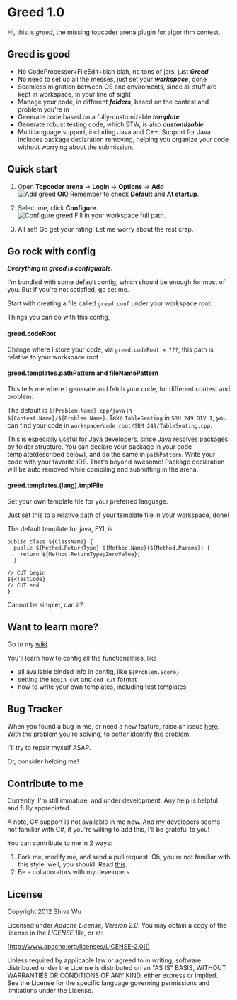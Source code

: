 Greed 1.0
=========

Hi, this is _greed_, the missing topcoder arena plugin for algorithm contest.

Greed is good
-------------

* No CodeProcessor+FileEdit+blah blah, no tons of jars, just _**Greed**_
* No need to set up all the messes, just set your _**workspace**_, done
* Seamless migration between OS and enviroments, since all stuff are kept in workspace, in your line of sight
* Manage your code, in different _**folders**_, based on the contest and problem you're in
* Generate code based on a fully-customizable _**template**_
* Generate robust testing code, which BTW, is also _**customizable**_
* Multi language support, including Java and C++. Support for Java includes package declaration removing, helping you organize your code without worrying about the submission.

Quick start
-----------
1. Open __Topcoder arena__ -> __Login__ -> __Options__ -> __Add__  
![Add greed](https://github.com/shivawu/topcoder-greed/wiki/Add-Plugin.png)
__OK__! Remember to check __Default__ and __At startup__.

2. Select me, click __Configure__.  
![Configure greed](https://github.com/shivawu/topcoder-greed/wiki/Set-Workspace.png)
Fill in your workspace full path.

3. All set! Go get your rating! Let me worry about the rest crap.

Go rock with config
-------------------

_**Everything in greed is configuable.**_

I'm bundled with some default config, which should be enough for most of you. But if you're not satisfied, go set me.

Start with creating a file called `greed.conf` under your workspace root.

Things you can do with this config, 

#### greed.codeRoot

Change where I store your code, via `greed.codeRoot = ???`, this path is relative to your workspace root

#### greed.templates.pathPattern and fileNamePattern

This tells me where I generate and fetch your code, for different contest and problem.  

The default is `${Problem.Name}.cpp/java` in `${Contest.Name}/${Problem.Name}`. Take `TableSeating` in `SRM 249 DIV 1`, you can find your code in `workspace/code root/SRM 249/TableSeating.cpp`.

This is especially useful for Java developers, since Java resolves packages by folder structure. You can declare your package in your code template(described below), and do the same in `pathPattern`.  Write your code with your favorite IDE. That's beyond awesome! Package declaration will be auto removed while compiling and submitting in the arena.

#### greed.templates.(lang).tmplFile

Set your own template file for your preferred language.

Just set this to a relative path of your template file in your workspace, done! 

The default template for java, FYI, is

```
public class ${ClassName} {
  public ${Method.ReturnType} ${Method.Name}(${Method.Params}) {
    return ${Method.ReturnType;ZeroValue};
  }

// CUT begin
${<TestCode}
// CUT end
}
```

Cannot be simpler, can it?

Want to learn more?
-------------------
Go to my [wiki](https://github.com/shivawu/topcoder-greed/wiki). 

You'll learn how to config all the functionalities, like

* all available binded info in config, like `${Problem.Score}`
* setting the `begin cut` and `end cut` format
* how to write your own templates, including test templates

Bug Tracker
-----------
When you found a bug in me, or need a new feature, raise an issue [here](https://github.com/shivawu/topcoder-greed/issues). With the problem you're solving,
to better identify the problem.

I'll try to repair myself ASAP.

Or, consider helping me!

Contribute to me
----------------

Currently, I'm still immature, and under development.
Any help is helpful and fully appreciated.

A note, C# support is not available in me now. And my developers seems not familiar with C#, if you're willing to add this, I'll be grateful to you!

You can contribute to me in 2 ways:

1. Fork me, modify me, and send a pull request. Oh, you're not familiar with this style, well, you should. Read [this](https://help.github.com/articles/fork-a-repo).
2. Be a collaborators with my developers

License
-------

Copyright 2012 Shiva Wu

Licensed under _Apache License, Version 2.0_. You may obtain a copy of the license in the _LICENSE_ file, or at:

[http://www.apache.org/licenses/LICENSE-2.0]()

Unless required by applicable law or agreed to in writing, software distributed under the License is distributed on an "AS IS" BASIS, WITHOUT WARRANTIES OR CONDITIONS OF ANY KIND, either express or implied. See the License for the specific language governing permissions and limitations under the License.
